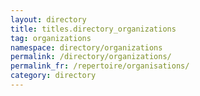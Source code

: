 ```yaml
---
layout: directory
title: titles.directory_organizations
tag: organizations
namespace: directory/organizations
permalink: /directory/organizations/
permalink_fr: /repertoire/organisations/
category: directory
---
```


